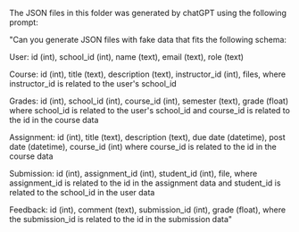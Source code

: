 The JSON files in this folder was generated by chatGPT using the following prompt:

"Can you generate JSON files with fake data that fits the following schema: 

User: id (int), school_id (int), name (text), email (text), role (text) 

Course: id (int), title (text), description (text), instructor_id (int), files, where instructor_id is related to the user's school_id 

Grades: id (int), school_id (int), course_id (int), semester (text), grade (float) where school_id is related to the user's school_id and course_id is related to the id in the course data 

Assignment: id (int), title (text), description (text), due date (datetime), post date (datetime), course_id (int) where course_id is related to the id in the course data 

Submission: id (int), assignment_id (int), student_id (int), file, where assignment_id is related to the id in the assignment data and student_id is related to the school_id in the user data 

Feedback: id (int), comment (text), submission_id (int), grade (float), where the submission_id is related to the id in the submission data"